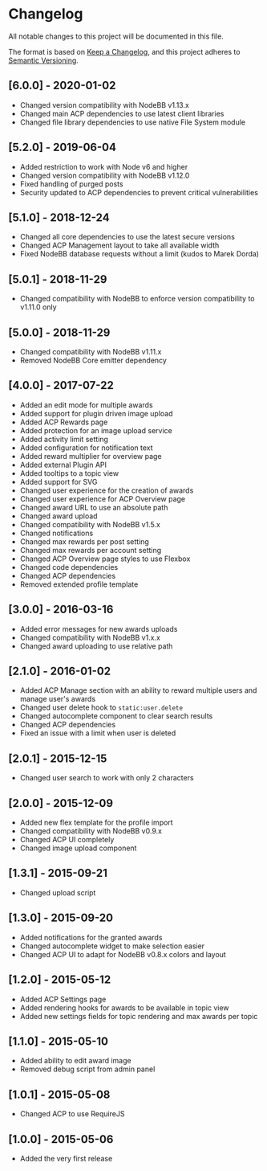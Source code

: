 # Changelog

All notable changes to this project will be documented in this file.

The format is based on [Keep a Changelog](https://keepachangelog.com/en/1.0.0/),
and this project adheres to [Semantic Versioning](https://semver.org/spec/v2.0.0.html).

## [6.0.0] - 2020-01-02

- Changed version compatibility with NodeBB v1.13.x
- Changed main ACP dependencies to use latest client libraries
- Changed file library dependencies to use native File System module

## [5.2.0] - 2019-06-04

- Added restriction to work with Node v6 and higher
- Changed version compatibility with NodeBB v1.12.0
- Fixed handling of purged posts
- Security updated to ACP dependencies to prevent critical vulnerabilities 

## [5.1.0] - 2018-12-24

- Changed all core dependencies to use the latest secure versions
- Changed ACP Management layout to take all available width
- Fixed NodeBB database requests without a limit (kudos to Marek Dorda) 

## [5.0.1] - 2018-11-29

- Changed compatibility with NodeBB to enforce version compatibility to v1.11.0 only

## [5.0.0] - 2018-11-29

- Changed compatibility with NodeBB v1.11.x
- Removed NodeBB Core emitter dependency

## [4.0.0] - 2017-07-22

- Added an edit mode for multiple awards
- Added support for plugin driven image upload
- Added ACP Rewards page
- Added protection for an image upload service
- Added activity limit setting
- Added configuration for notification text
- Added reward multiplier for overview page
- Added external Plugin API
- Added tooltips to a topic view
- Added support for SVG
- Changed user experience for the creation of awards
- Changed user experience for ACP Overview page
- Changed award URL to use an absolute path
- Changed award upload
- Changed compatibility with NodeBB v1.5.x
- Changed notifications
- Changed max rewards per post setting
- Changed max rewards per account setting
- Changed ACP Overview page styles to use Flexbox
- Changed code dependencies
- Changed ACP dependencies
- Removed extended profile template

## [3.0.0] - 2016-03-16

- Added error messages for new awards uploads
- Changed compatibility with NodeBB v1.x.x
- Changed award uploading to use relative path

## [2.1.0] - 2016-01-02

- Added ACP Manage section with an ability to reward multiple users and manage user's awards
- Changed user delete hook to `static:user.delete`
- Changed autocomplete component to clear search results
- Changed ACP dependencies
- Fixed an issue with a limit when user is deleted

## [2.0.1] - 2015-12-15

- Changed user search to work with only 2 characters

## [2.0.0] - 2015-12-09

- Added new flex template for the profile import
- Changed compatibility with NodeBB v0.9.x
- Changed ACP UI completely
- Changed image upload component

## [1.3.1] - 2015-09-21

- Changed upload script

## [1.3.0] - 2015-09-20

- Added notifications for the granted awards
- Changed autocomplete widget to make selection easier
- Changed ACP UI to adapt for NodeBB v0.8.x colors and layout

## [1.2.0] - 2015-05-12

- Added ACP Settings page
- Added rendering hooks for awards to be available in topic view
- Added new settings fields for topic rendering and max awards per topic

## [1.1.0] - 2015-05-10

- Added ability to edit award image
- Removed debug script from admin panel

## [1.0.1] - 2015-05-08

- Changed ACP to use RequireJS

## [1.0.0] - 2015-05-06

- Added the very first release
